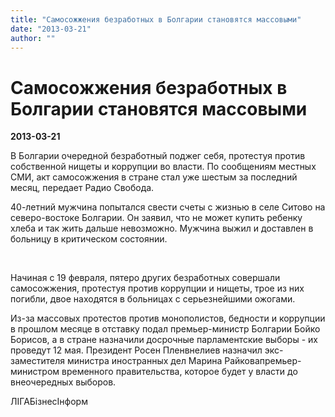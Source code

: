 ```yaml
---
title: "Самосожжения безработных в Болгарии становятся массовыми"
date: "2013-03-21"
author: ""
---
```


# Самосожжения безработных в Болгарии становятся массовыми

**2013-03-21** 

В Болгарии очередной безработный поджег себя, протестуя против собственной нищеты и коррупции во власти. По сообщениям местных СМИ, акт самосожжения в стране стал уже шестым за последний месяц, передает Радио Свобода. 



40-летний мужчина попытался свести счеты с жизнью в селе Ситово на северо-востоке Болгарии. Он заявил, что не может купить ребенку хлеба и так жить дальше невозможно. Мужчина выжил и доставлен в больницу в критическом состоянии. 

  

Начиная с 19 февраля, пятеро других безработных совершали самосожжения, протестуя против коррупции и нищеты, трое из них погибли, двое находятся в больницах с серьезнейшими ожогами. 



Из-за массовых протестов против монополистов, бедности и коррупции в прошлом месяце в отставку подал премьер-министр Болгарии Бойко Борисов, а в стране назначили досрочные парламентские выборы - их проведут 12 мая. Президент Росен Пленвнелиев назначил экс-заместителя министра иностранных дел Марина Райковапремьер-министром временного правительства, которое будет у власти до внеочередных выборов.



ЛIГАБiзнесIнформ